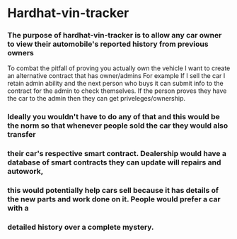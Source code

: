 # Hardhat-vin-tracker

### The purpose of hardhat-vin-tracker is to allow any car owner to view their automobile's reported history from previous owners

To combat the pitfall of proving you actually own the vehicle I want to create an alternative contract that has owner/admins
For example If I sell the car I retain admin ability and the next person who buys it can submit info to the contract for the admin to
check themselves. If the person proves they have the car to the admin then they can get priveleges/ownership.

### Ideally you wouldn't have to do any of that and this would be the norm so that whenever people sold the car they would also transfer

### their car's respective smart contract. Dealership would have a database of smart contracts they can update will repairs and autowork,

### this would potentially help cars sell because it has details of the new parts and work done on it. People would prefer a car with a

### detailed history over a complete mystery.
